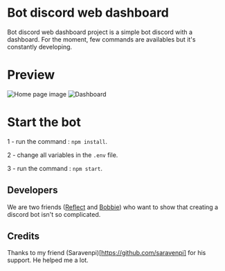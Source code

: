 # Bot discord web dashboard
Bot discord web dashboard project is a simple bot discord with a dashboard. For the moment, few commands are availables but it's constantly developing.

# Preview
![Home page image](https://i.imgur.com/3NkeE67.png "Home page")
![Dashboard](https://i.imgur.com/7ZOMpMB.png "Dashboard")

# Start the bot
1 - run the command : `npm install`.

2 - change all variables in the `.env` file.

3 - run the command : `npm start`.

## Developers
We are two friends ([Reflect](https://github.com/B3t4Reflect) and [Bobbie](https://github.com/Aaaaalpha)) who want to show that creating a discord bot isn't so complicated.

## Credits
Thanks to my friend (Saravenpi)[https://github.com/saravenpi] for his support. He helped me a lot.
